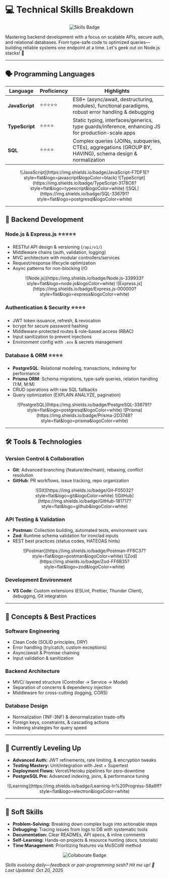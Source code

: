 # 💻 Technical Skills Breakdown

<div align="center">
  <img src="https://img.shields.io/badge/Skills-Backend%20Focus-58a6ff?style=for-the-badge&logo=nodejs&logoColor=white" alt="Skills Badge" />
</div>

Mastering backend development with a focus on scalable APIs, secure auth, and relational databases. From type-safe code to optimized queries—building reliable systems one endpoint at a time. Let's geek out on Node.js stacks! 🚀

---

## 🗣️ Programming Languages

| Language | Proficiency | Highlights |
|----------|-------------|------------|
| **JavaScript** | ⭐⭐⭐⭐⭐ | ES6+ (async/await, destructuring, modules), functional paradigms, robust error handling & debugging |
| **TypeScript** | ⭐⭐⭐⭐ | Static typing, interfaces/generics, type guards/inference, enhancing JS for production-scale apps |
| **SQL** | ⭐⭐⭐⭐ | Complex queries (JOINs, subqueries, CTEs), aggregations (GROUP BY, HAVING), schema design & normalization |

<div align="center">
  ![JavaScript](https://img.shields.io/badge/JavaScript-F7DF1E?style=flat&logo=javascript&logoColor=black)
  ![TypeScript](https://img.shields.io/badge/TypeScript-3178C6?style=flat&logo=typescript&logoColor=white)
  ![SQL](https://img.shields.io/badge/SQL-336791?style=flat&logo=postgresql&logoColor=white)
</div>

---

## 🔧 Backend Development

### Node.js & Express.js ⭐⭐⭐⭐⭐
- RESTful API design & versioning (`/api/v1/`)
- Middleware chains (auth, validation, logging)
- MVC architecture with modular controllers/services
- Request/response lifecycle optimization
- Async patterns for non-blocking I/O

<div align="center">
  ![Node.js](https://img.shields.io/badge/Node.js-339933?style=flat&logo=node.js&logoColor=white)
  ![Express.js](https://img.shields.io/badge/Express.js-000000?style=flat&logo=express&logoColor=white)
</div>

### Authentication & Security ⭐⭐⭐⭐
- JWT token issuance, refresh, & revocation
- bcrypt for secure password hashing
- Middleware-protected routes & role-based access (RBAC)
- Input sanitization to prevent injections
- Environment config with `.env` & secrets management

### Database & ORM ⭐⭐⭐⭐
- **PostgreSQL**: Relational modeling, transactions, indexing for performance
- **Prisma ORM**: Schema migrations, type-safe queries, relation handling (1:M, M:M)
- CRUD operations with raw SQL fallbacks
- Query optimization (EXPLAIN ANALYZE, pagination)

<div align="center">
  ![PostgreSQL](https://img.shields.io/badge/PostgreSQL-336791?style=flat&logo=postgresql&logoColor=white)
  ![Prisma](https://img.shields.io/badge/Prisma-2D3748?style=flat&logo=prisma&logoColor=white)
</div>

---

## 🛠️ Tools & Technologies

### Version Control & Collaboration
- **Git**: Advanced branching (feature/dev/main), rebasing, conflict resolution
- **GitHub**: PR workflows, issue tracking, repo organization

<div align="center">
  ![Git](https://img.shields.io/badge/Git-F05032?style=flat&logo=git&logoColor=white)
  ![GitHub](https://img.shields.io/badge/GitHub-181717?style=flat&logo=github&logoColor=white)
</div>

### API Testing & Validation
- **Postman**: Collection building, automated tests, environment vars
- **Zod**: Runtime schema validation for ironclad inputs
- REST best practices (status codes, HATEOAS hints)

<div align="center">
  ![Postman](https://img.shields.io/badge/Postman-FF6C37?style=flat&logo=postman&logoColor=white)
  ![Zod](https://img.shields.io/badge/Zod-FF6B35?style=flat&logo=zod&logoColor=white)
</div>

### Development Environment
- **VS Code**: Custom extensions (ESLint, Prettier, Thunder Client), debugging, Git integration

---

## 🧠 Concepts & Best Practices

### Software Engineering
- Clean Code (SOLID principles, DRY)
- Error handling (try/catch, custom exceptions)
- Async/await & Promise chaining
- Input validation & sanitization

### Backend Architecture
- MVC/ layered structure (Controller → Service → Model)
- Separation of concerns & dependency injection
- Middleware for cross-cutting (logging, CORS)

### Database Design
- Normalization (1NF-3NF) & denormalization trade-offs
- Foreign keys, constraints, & cascading actions
- Indexing strategies for query speed

---

## 🌱 Currently Leveling Up
- **Advanced Auth:** JWT refinements, rate limiting, & encryption tweaks
- **Testing Mastery:** Unit/integration with Jest + Supertest
- **Deployment Flows:** Vercel/Heroku pipelines for zero-downtime
- **PostgreSQL Pro:** Advanced indexing, joins, & performance tuning

<div align="center">
  ![Learning](https://img.shields.io/badge/Learning-In%20Progress-58a6ff?style=flat&logo=electron&logoColor=white)
</div>

---

## 🤝 Soft Skills
- **Problem-Solving:** Breaking down complex bugs into actionable steps
- **Debugging:** Tracing issues from logs to DB with systematic tools
- **Documentation:** Clear READMEs, API specs, & inline comments
- **Self-Learning:** Hands-on projects & resource hunting (docs, tutorials)
- **Time Management:** Prioritizing features via MoSCoW method

<div align="center">
  <img src="https://img.shields.io/badge/Ready-to-Collaborate%21-brightgreen?style=for-the-badge&logo=handshake&logoColor=white" alt="Collaborate Badge" />
</div>

*Skills evolving daily—feedback or pair-programming sesh? Hit me up! 💬 Last Updated: Oct 20, 2025*
